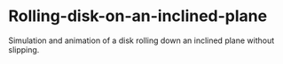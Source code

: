 # Rolling-disk-on-an-inclined-plane
Simulation and animation of a disk rolling down an inclined plane without slipping.
